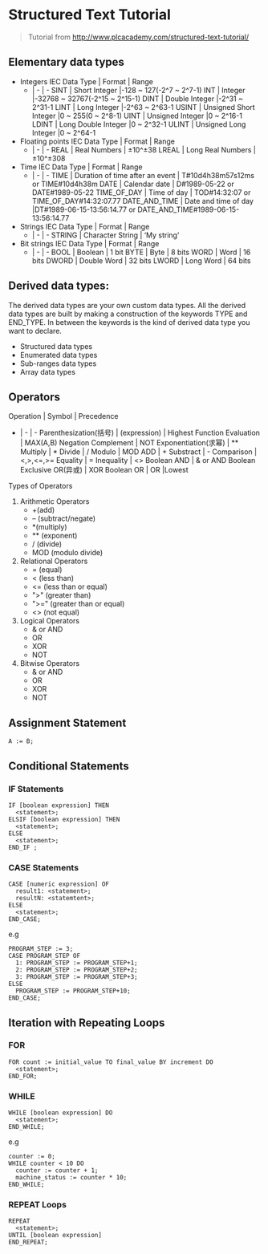 # Structured Text Tutorial
> Tutorial from http://www.plcacademy.com/structured-text-tutorial/

## Elementary data types
+ Integers
  IEC Data Type | Format | Range 
  - | - | -
  SINT | Short Integer |-128 ~ 127(-2^7 ~ 2^7-1)
  INT  |  Integer |-32768 ~ 32767(-2^15 ~ 2^15-1)
  DINT | Double Integer |-2^31 ~ 2^31-1
  LINT | Long Integer |-2^63 ~ 2^63-1
  USINT | Unsigned Short Integer |0 ~ 255(0 ~ 2^8-1)
  UINT | Unsigned Integer |0 ~ 2^16-1
  LDINT | Long Double Integer |0 ~ 2^32-1
  ULINT | Unsigned Long Integer |0 ~ 2^64-1
+ Floating points
  IEC Data Type | Format | Range
  - | - | -
  REAL | Real Numbers | ±10^±38
  LREAL | Long Real Numbers | 	±10^±308
+ Time
  IEC Data Type | Format | Range
  - | - | -
  TIME	| Duration of time after an event	| T#10d4h38m57s12ms or TIME#10d4h38m
  DATE	| Calendar date |	D#1989-05-22 or DATE#1989-05-22
  TIME_OF_DAY	| Time of day |	TOD#14:32:07 or TIME_OF_DAY#14:32:07.77
  DATE_AND_TIME	| Date and time of day |DT#1989-06-15-13:56:14.77 or DATE_AND_TIME#1989-06-15-13:56:14.77
+ Strings
  IEC Data Type | Format | Range
  - | - | -
  STRING | Character String | ‘My string’
+ Bit strings
  IEC Data Type | Format | Range
  - | - | -
  BOOL |	Boolean	| 1 bit
  BYTE | Byte |	8 bits
  WORD | Word | 16 bits
  DWORD |	Double Word |	32 bits
  LWORD	| Long Word	| 64 bits

##  Derived data types: 
The derived data types are your own custom data types. All the derived data types are built by making a construction of the keywords TYPE and END_TYPE. In between the keywords is the kind of derived data type you want to declare.
+ Structured data types
+ Enumerated data types
+ Sub-ranges data types
+ Array data types

## Operators
Operation | Symbol | Precedence
- | - | -
Parenthesization(括号) | (expression) |	Highest
Function Evaluation | MAX(A,B) 
Negation Complement | NOT
Exponentiation(求幂) | **
Multiply | *
Divide | /
Modulo | MOD
ADD | +
Substract | -
Comparison | <,>,<=,>=
Equality | =
Inequality | <>
Boolean AND | & or AND
Boolean Exclusive OR(异或) | XOR
Boolean OR | OR |Lowest

Types of Operators
1. Arithmetic Operators
   + +(add)
   + – (subtract/negate)
   + *(multiply)
   + ** (exponent)
   + / (divide)
   + MOD (modulo divide)
2. Relational Operators
   + = (equal)
   + < (less than)
   + <= (less than or equal)
   + ">" (greater than)
   + ">=" (greater than or equal)
   + <> (not equal)
3. Logical Operators
   + & or AND
   + OR
   + XOR
   + NOT
4. Bitwise Operators
   + & or AND
   + OR
   + XOR
   + NOT

## Assignment Statement
`A := B;`

## Conditional Statements
### IF Statements
```
IF [boolean expression] THEN
  <statement>;
ELSIF [boolean expression] THEN
  <statement>;
ELSE
  <statement>;
END_IF ;
```

### CASE Statements
```
CASE [numeric expression] OF
  result1: <statement>;
  resultN: <statemtent>;
ELSE
  <statement>;
END_CASE;
```
e.g
```
PROGRAM_STEP := 3;
CASE PROGRAM_STEP OF
  1: PROGRAM_STEP := PROGRAM_STEP+1;
  2: PROGRAM_STEP := PROGRAM_STEP+2;
  3: PROGRAM_STEP := PROGRAM_STEP+3;
ELSE
  PROGRAM_STEP := PROGRAM_STEP+10;
END_CASE;
```

## Iteration with Repeating Loops
### FOR
```
FOR count := initial_value TO final_value BY increment DO
  <statement>;
END_FOR;
```

### WHILE
```
WHILE [boolean expression] DO
  <statement>;
END_WHILE;
```
e.g
```
counter := 0;
WHILE counter < 10 DO
  counter := counter + 1;
  machine_status := counter * 10;
END_WHILE;
```

### REPEAT Loops
```
REPEAT
  <statement>;
UNTIL [boolean expression]
END_REPEAT;
```